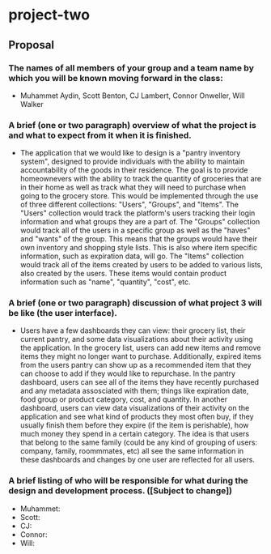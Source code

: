 # project-two

## Proposal

### The names of all members of your group and a team name by which you will be known moving forward in the class:

-  Muhammet Aydin, Scott Benton, CJ Lambert, Connor Onweller, Will Walker

### A brief (one or two paragraph) overview of what the project is and what to expect from it when it is finished.

-  The application that we would like to design is a "pantry inventory system", designed to provide individuals with the ability to maintain accountability of the goods in their residence.  The goal is to provide homeownevers with the ability to track the quantity of groceries that are in their home as well as track what they will need to purchase when going to the grocery store.  This would be implemented through the use of three different collections: "Users", "Groups", and "Items".  The "Users" collection would track the platform's users tracking their login information and what groups they are a part of.  The "Groups" collection would track all of the users in a specific group as well as the "haves" and "wants" of the group.  This means that the groups would have their own inventory and shopping style lists.  This is also where item specific information, such as expiration data, will go.  The "Items" collection would track all of the items created by users to be added to various lists, also created by the users.  These items would contain product information such as "name", "quantity", "cost", etc.

### A brief (one or two paragraph) discussion of what project 3 will be like (the user interface).

-  Users have a few dashboards they can view: their grocery list, their current pantry, and some data visualizations about their activity using the application. In the grocery list, users can add new items and remove items they might no longer want to purchase. Additionally, expired items from the users pantry can show up as a recommended item that they can choose to add if they would like to repurchase. In the pantry dashboard, users can see all of the items they have recently purchased and any metadata assosciated with them; things like expiration date, food group or product category, cost, and quantity. In another dashboard, users can view data visualizations of their activity on the application and see what kind of products they most often buy, if they usually finish them before they expire (if the item is perishable), how much money they spend in a certain category. The idea is that users that belong to the same family (could be any kind of grouping of users: company, family, roommmates, etc) all see the same information in these dashboards and changes by one user are reflected for all users. 

### A brief listing of who will be responsible for what during the design and development process. ([Subject to change])

-  Muhammet: 
-  Scott:
-  CJ:
-  Connor:
-  Will: 
